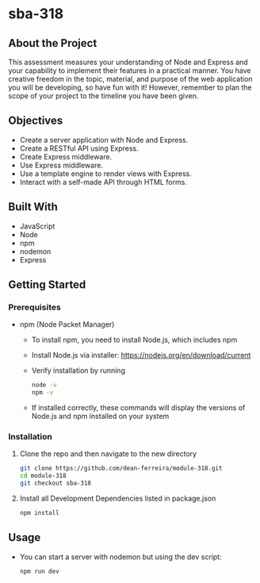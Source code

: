# sba-318

## About the Project

This assessment measures your understanding of Node and Express and your capability to implement their features in a practical manner. You have creative freedom in the topic, material, and purpose of the web application you will be developing, so have fun with it! However, remember to plan the scope of your project to the timeline you have been given.

## Objectives

-   Create a server application with Node and Express.
-   Create a RESTful API using Express.
-   Create Express middleware.
-   Use Express middleware.
-   Use a template engine to render views with Express.
-   Interact with a self-made API through HTML forms.

## Built With

-   JavaScript
-   Node
-   npm
-   nodemon
-   Express

## Getting Started

### Prerequisites

-   npm (Node Packet Manager)

    -   To install npm, you need to install Node.js, which includes npm
    -   Install Node.js via installer: https://nodejs.org/en/download/current
    -   Verify installation by running

        ```sh
        node -v
        npm -v
        ```

    -   If installed correctly, these commands will display the versions of Node.js and npm installed on your system

### Installation

1. Clone the repo and then navigate to the new directory
    ```sh
    git clone https://github.com/dean-ferreira/module-318.git
    cd module-318
    git checkout sba-318
    ```
2. Install all Development Dependencies listed in package.json
    ```sh
    npm install
    ```

## Usage

-   You can start a server with nodemon but using the dev script:
    ```sh
    npm run dev
    ```
